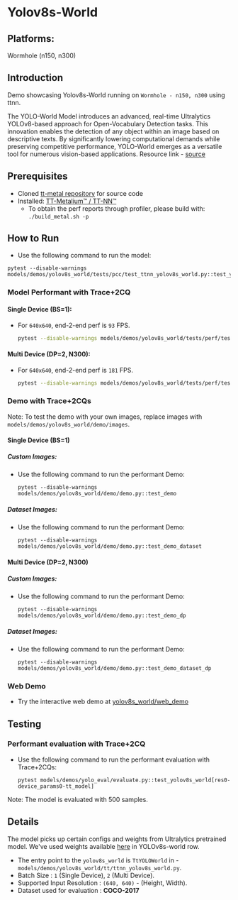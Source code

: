 # Yolov8s-World

## Platforms:
Wormhole (n150, n300)

## Introduction
Demo showcasing Yolov8s-World running on `Wormhole - n150, n300` using ttnn.

The YOLO-World Model introduces an advanced, real-time Ultralytics YOLOv8-based approach for Open-Vocabulary Detection tasks. This innovation enables the detection of any object within an image based on descriptive texts. By significantly lowering computational demands while preserving competitive performance, YOLO-World emerges as a versatile tool for numerous vision-based applications. Resource link - [source](https://github.com/ultralytics/ultralytics/blob/main/ultralytics/models/yolo/model.py)

## Prerequisites
- Cloned [tt-metal repository](https://github.com/tenstorrent/tt-metal) for source code
- Installed: [TT-Metalium™ / TT-NN™](https://github.com/tenstorrent/tt-metal/blob/main/INSTALLING.md)
  - To obtain the perf reports through profiler, please build with: `./build_metal.sh -p`

## How to Run
- Use the following command to run the model:
```
pytest --disable-warnings models/demos/yolov8s_world/tests/pcc/test_ttnn_yolov8s_world.py::test_yolo_model
```

### Model Performant with Trace+2CQ
#### Single Device (BS=1):
- For `640x640`, end-2-end perf is `93` FPS.
  ```bash
  pytest --disable-warnings models/demos/yolov8s_world/tests/perf/test_perf_yolov8s_world.py::test_perf_yolov8s_world
  ```

#### Multi Device (DP=2, N300):
- For `640x640`, end-2-end perf is `181` FPS.
  ```bash
  pytest --disable-warnings models/demos/yolov8s_world/tests/perf/test_perf_yolov8s_world.py::test_perf_yolov8s_world_dp
  ```

### Demo with Trace+2CQs
Note: To test the demo with your own images, replace images with `models/demos/yolov8s_world/demo/images`.

#### Single Device (BS=1)
##### Custom Images:
- Use the following command to run the performant Demo:
  ```
  pytest --disable-warnings models/demos/yolov8s_world/demo/demo.py::test_demo
  ```

##### Dataset Images:
- Use the following command to run the performant Demo:
  ```
  pytest --disable-warnings models/demos/yolov8s_world/demo/demo.py::test_demo_dataset
  ```

#### Multi Device (DP=2, N300)
##### Custom Images:
- Use the following command to run the performant Demo:
  ```
  pytest --disable-warnings models/demos/yolov8s_world/demo/demo.py::test_demo_dp
  ```

##### Dataset Images:
- Use the following command to run the performant Demo:
  ```
  pytest --disable-warnings models/demos/yolov8s_world/demo/demo.py::test_demo_dataset_dp
  ```

### Web Demo
- Try the interactive web demo at [yolov8s_world/web_demo](https://github.com/tenstorrent/tt-metal/blob/main/models/demos/yolov8s_world/web_demo/README.md)

## Testing
### Performant evaluation with Trace+2CQ
- Use the following command to run the performant evaluation with Trace+2CQs:
  ```
  pytest models/demos/yolo_eval/evaluate.py::test_yolov8s_world[res0-device_params0-tt_model]
  ```
Note: The model is evaluated with 500 samples.

## Details
The model picks up certain configs and weights from Ultralytics pretrained model. We've used weights available [here](https://docs.ultralytics.com/models/yolo-world/#available-models-supported-tasks-and-operating-modes) in YOLOv8s-world row.

- The entry point to the `yolov8s_world` is `TtYOLOWorld` in - `models/demos/yolov8s_world/tt/ttnn_yolov8s_world.py`.
- Batch Size : `1` (Single Device), `2` (Multi Device).
- Supported Input Resolution : `(640, 640)` - (Height, Width).
- Dataset used for evaluation : **COCO-2017**
